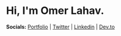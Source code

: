 # Hi, I'm Omer Lahav.
**Socials:** [Portfolio](https://omerlahav.dev/) | [Twitter](https://twitter.com/OmerLahav) | [Linkedin](https://linkedin.com/in/OmerLahav) | [Dev.to](https://dev.to/omerlahav)


<!--
*****

**OmerLahav/OmerLahav** is a ✨ _special_ ✨ repository because its `README.md` (this file) appears on your GitHub profile.

Here are some ideas to get you started:

- 🔭 I’m currently working on ...
- 🌱 I’m currently learning ...
- 👯 I’m looking to collaborate on ...
- 🤔 I’m looking for help with ...
- 💬 Ask me about ...
- 📫 How to reach me: ...
- 😄 Pronouns: ...
- ⚡ Fun fact: ...
-->
